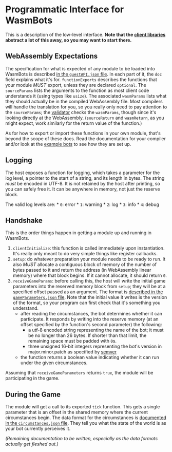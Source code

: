 # Programmatic Interface for WasmBots

This is a description of the low-level interface. **Note that the [client libraries](../libraries/) abstract a lot of this away, so you may want to start there.** 

## WebAssembly Expectations

The specification for what is expected of any module to be loaded into WasmBots is described [in the `guestAPI.json` file](../host/rsc/data/guestAPI.json). In each part of it, the `doc` field explains what it's for. `functionExports` describes the functions that your module _MUST_ export, unless they are declared `optional`. The `sourceParams` lists the arguments to the function as most client code understands it (using types like `usize`). The associated `wasmParams` lists what they should actually be in the compiled WebAssembly file. Most compilers will handle the translation for you, so you really only need to pay attention to the `sourceParams`; the [validator](../validator/) checks the `wasmParams`, though since it's looking directly at the WebAssembly. (`sourceReturn` and `wasmReturn`, as you might expect, work similarly for the return value of the function.) 

As for how to export or import these functions in your own module, that's beyond the scope of these docs. Read the documentation for your compiler and/or look at the [example bots](../example_bots_src/) to see how they are set up. 

## Logging

The host exposes a function for logging, which takes a parameter for the log level, a pointer to the start of a string, and its length in bytes. The string _must_ be encoded in UTF-8. It is not retained by the host after printing, so you can safely free it. It can be anywhere in memory, not just the reserve block. 

The valid log levels are: 
    * `0`: error
    * `1`: warning
    * `2`: log
    * `3`: info
    * `4`: debug

## Handshake

This is the order things happen in getting a module up and running in WasmBots. 

1. `clientInitialize`: this function is called immediately upon instantiation. It's really only meant to do very simple things like register callbacks. 
2. `setup`: do whatever preparation your module needs to be ready to run. It also _MUST_ allocate a contiguous block of memory of the number of bytes passed to it and return the address (in WebAssembly linear memory) where that block begins. If it cannot allocate, it should return `0`. 
3. `receiveGameParams`: before calling this, the host will write the initial game parameters into the reserved memory block from `setup`; they will be at a specified offset passed as an argument. The format is [described in the `gameParameters.json` file](../host/rsc/data/gameParameters.json). Note that the initial value it writes is the version of the format, so your program can first check that it's something you understand. 
    * after reading the circumstances, the bot determines whether it can participate. It responds by writing into the reserve memory (at an offset specified by the function's second parameter) the following:
      * a utf-8 encoded string representing the name of the bot; it must be no longer than 26 bytes. If shorter than that limit, the remaining space must be padded with `0`s. 
      * three unsigned 16-bit integers representing the bot's version in major.minor.patch as specified by [semver](https://semver.org)
    * the function returns a boolean value indicating whether it can run under the given circumstances.

Assuming that `receiveGameParameters` returns `true`, the module will be participating in the game. 

## During the Game

The module will get a call to its exported `tick` function. This gets a single parameter that is an offset in the shared memory where the current circumstances begin. The data format for the circumstances is [documented in the `circumstances.json` file](../host/rsc/data/circumstances.json). They tell you what the state of the world is as your bot currently perceives it. 

_(Remaining documentation to be written, especially as the data formats actually get fleshed out.)_
